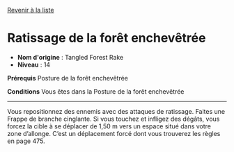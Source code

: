 [Revenir à la liste](list.md)

# Ratissage de la forêt enchevêtrée

 * **Nom d'origine** : Tangled Forest Rake
 * **Niveau** : 14


<p><strong>Prérequis</strong> Posture de la forêt enchevêtrée</p>
<p><strong>Conditions</strong> Vous êtes dans la Posture de la forêt enchevêtrée</p>
<hr>
<p>Vous repositionnez des ennemis avec des attaques de ratissage. Faites une Frappe de branche cinglante. Si vous touchez et infligez des dégâts, vous forcez la cible à se déplacer de 1,50 m vers un espace situé dans votre zone d’allonge. C’est un déplacement forcé dont vous trouverez les règles en page 475.</p>
